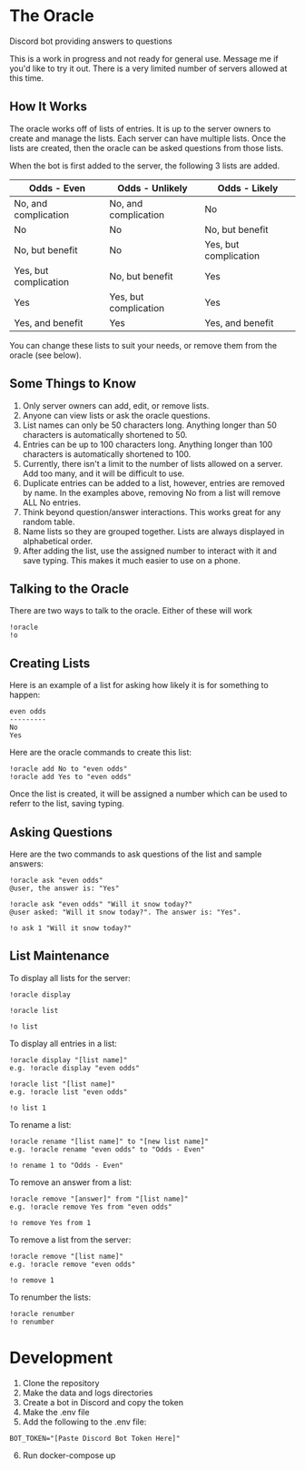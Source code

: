 # The Oracle
Discord bot providing answers to questions

This is a work in progress and not ready for general use. Message me if you'd like to try it out. There is a very limited number of servers allowed at this time.

## How It Works
The oracle works off of lists of entries. It is up to the server owners to
create and manage the lists. Each server can have multiple lists. Once the
lists are created, then the oracle can be asked questions from those lists.

When the bot is first added to the server, the following 3 lists are added.

| Odds - Even           | Odds - Unlikely       | Odds - Likely         |
| --------------------- | --------------------- | --------------------- |
| No, and complication  | No, and complication  | No                    |
| No                    | No                    | No, but benefit       |
| No, but benefit       | No                    | Yes, but complication |
| Yes, but complication | No, but benefit       | Yes                   |
| Yes                   | Yes, but complication | Yes                   |
| Yes, and benefit      | Yes                   | Yes, and benefit      |

You can change these lists to suit your needs, or remove them from the oracle (see below).

## Some Things to Know
1) Only server owners can add, edit, or remove lists.
2) Anyone can view lists or ask the oracle questions.
3) List names can only be 50 characters long. Anything longer than 50 characters is automatically shortened to 50.
4) Entries can be up to 100 characters long. Anything longer than 100 characters is automatically shortened to 100.
5) Currently, there isn't a limit to the number of lists allowed on a server. Add too many, and it will be difficult to use.
6) Duplicate entries can be added to a list, however, entries are removed by name. In the examples above, removing No from a list will remove ALL No entries.
7) Think beyond question/answer interactions. This works great for any random table.
8) Name lists so they are grouped together. Lists are always displayed in alphabetical order.
9) After adding the list, use the assigned number to interact with it and save typing. This makes it much easier to use on a phone.

## Talking to the Oracle
There are two ways to talk to the oracle. Either of these will work
```
!oracle
!o
```

## Creating Lists
Here is an example of a list for asking how likely it is for something to happen:

```
even odds
---------
No
Yes
```

Here are the oracle commands to create this list:
```
!oracle add No to "even odds"
!oracle add Yes to "even odds"
```
Once the list is created, it will be assigned a number which can be used to referr to the list, saving typing.

## Asking Questions
Here are the two commands to ask questions of the list and sample answers:
```
!oracle ask "even odds"
@user, the answer is: "Yes"

!oracle ask "even odds" "Will it snow today?"
@user asked: "Will it snow today?". The answer is: "Yes".

!o ask 1 "Will it snow today?"
```

## List Maintenance
To display all lists for the server:
```
!oracle display

!oracle list

!o list
```

To display all entries in a list:
```
!oracle display "[list name]"
e.g. !oracle display "even odds"

!oracle list "[list name]"
e.g. !oracle list "even odds"

!o list 1
```

To rename a list:
```
!oracle rename "[list name]" to "[new list name]"
e.g. !oracle rename "even odds" to "Odds - Even"

!o rename 1 to "Odds - Even"
```

To remove an answer from a list:
```
!oracle remove "[answer]" from "[list name]"
e.g. !oracle remove Yes from "even odds"

!o remove Yes from 1
```

To remove a list from the server:
```
!oracle remove "[list name]"
e.g. !oracle remove "even odds"

!o remove 1
```

To renumber the lists:
```
!oracle renumber
!o renumber
```

# Development
1. Clone the repository
2. Make the data and logs directories
3. Create a bot in Discord and copy the token
4. Make the .env file
5. Add the following to the .env file:
```
BOT_TOKEN="[Paste Discord Bot Token Here]"
```
6. Run docker-compose up
